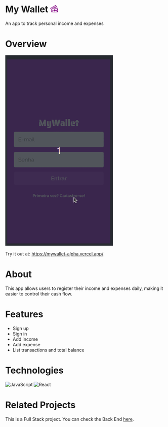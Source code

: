 # My Wallet <img src=https://github.com/renatainacio/mywallet-front/blob/main/public/banknotes-24.png>
An app to track personal income and expenses

# Overview
<img src=https://github.com/renatainacio/mywallet-front/blob/main/public/My-Wallet.gif>

Try it out at: https://mywallet-alpha.vercel.app/

# About
This app allows users to register their income and expenses daily, making it easier to control their cash flow.

# Features
- Sign up
- Sign in
- Add income
- Add expense
- List transactions and total balance

# Technologies
  ![JavaScript](https://img.shields.io/badge/javascript-%23323330.svg?style=for-the-badge&logo=javascript&logoColor=%23F7DF1E)
	![React](https://img.shields.io/badge/react-%2320232a.svg?style=for-the-badge&logo=react&logoColor=%2361DAFB)

# Related Projects
This is a Full Stack project. You can check the Back End <a href="https://github.com/renatainacio/mywallet-back repository"> here</a>.
